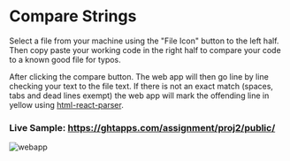 <h1>Compare Strings</h1>
  <p>Select a file from your machine using the "File Icon" button to the left half. Then copy paste your working code in the right half to compare your code to a known good file for typos.</p>
  <p>After clicking the compare button. The web app will then go line by line checking your text to the file text. If there is not an exact match (spaces, tabs and dead lines exempt) the web app will mark the offending line in yellow using <a href="https://github.com/remarkablemark/html-react-parser">html-react-parser</a>.</p>
  <p><h3>Live Sample: <a href="https://ghtapps.com/assignment/proj2/public/">https://ghtapps.com/assignment/proj2/public/</a></h3></p>
  
  ![webapp](https://user-images.githubusercontent.com/7830915/55689212-6dba8080-5947-11e9-84f3-126f9df45fc0.JPG)
